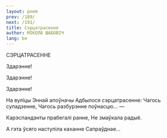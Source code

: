 ```yaml
---
layout: poem
prev: /189/
next: /191/
title: Сэрцатрасенне 
author: МІКОЛА ШАБОВІЧ
lang: be
---
```



 
СЭРЦАТРАСЕННЕ

Здарэнне!

Здарэнне!

Здарэнне!

На вуліцы Эннай апоўначы Адбылося сэрцатрасенне: Чагось супадзенне, Чагось разбурэнне поўнасцю... —

Карэспандэнты прабегалі ранне, He змаўкала радыё.

А гэта ўсяго наступіла каханне Сапраўднае...



